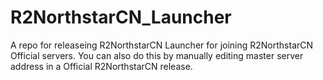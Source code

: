 # R2NorthstarCN_Launcher
A repo for releaseing R2NorthstarCN Launcher for joining R2NorthstarCN Official servers. You can also do this by manually editing master server address in a Official R2NorthstarCN release.
